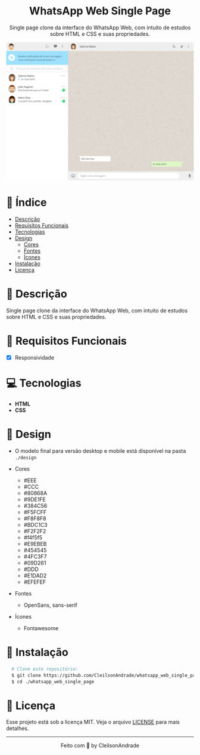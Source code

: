<div align="center">
  <h1>WhatsApp Web Single Page</h1>
  <p>Single page clone da interface do WhatsApp Web, com intuito de estudos sobre HTML e CSS e suas propriedades.</p>
  <img src="./design/desktop.png" alt="Logo" width="800">
</div>

# 📒 Índice
* [Descrição](#descrição)
* [Requisitos Funcionais](#requisitos)
* [Tecnologias](#tecnologias)
* [Design](#design)
  * [Cores](#cores)
  * [Fontes](#fontes)
  * [Ícones](#ícones)
* [Instalação](#instalação)
* [Licença](#licença)

# 📃 <span id="descrição">Descrição</span>
Single page clone da interface do WhatsApp Web, com intuito de estudos sobre HTML e CSS e suas propriedades.

# 📌 <span id="requisitos">Requisitos Funcionais</span>
- [x] Responsividade<br>

# 💻 <span id="tecnologias">Tecnologias</span>
- **HTML**
- **CSS**

# 🎨 <span id="design">Design</span>
- O modelo final para versão desktop e mobile está disponível na pasta `./design`

- <span id="cores">Cores<br></span>
  * #EEE<br>
  * #CCC<br>
  * #80868A<br>
  * #9DE1FE<br>
  * #384C56<br>
  * #F5FCFF<br>
  * #F8F8F8<br>
  * #BDC1C3<br>
  * #F2F2F2<br>
  * #f4f5f5<br>
  * #E9EBEB<br>
  * #454545<br>
  * #4FC3F7<br>
  * #09D261<br>
  * #DDD<br>
  * #E1DAD2<br>
  * #EFEFEF<br>

- <span id="fontes">Fontes<br></span>
  * OpenSans, sans-serif

- <span id="ícones">Ícones<br></span>
  * Fontawesome

# 🚀 <span id="instalação">Instalação</span>
```bash
  # Clone este repositório:
  $ git clone https://github.com/CleilsonAndrade/whatsapp_web_single_page.git
  $ cd ./whatsapp_web_single_page
```

# 📝 <span id="licença">Licença</span>
Esse projeto está sob a licença MIT. Veja o arquivo [LICENSE](LICENSE) para mais detalhes.

---

<p align="center">
  Feito com 💜 by CleilsonAndrade
</p>